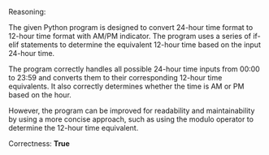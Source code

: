 Reasoning:

The given Python program is designed to convert 24-hour time format to 12-hour time format with AM/PM indicator. The program uses a series of if-elif statements to determine the equivalent 12-hour time based on the input 24-hour time.

The program correctly handles all possible 24-hour time inputs from 00:00 to 23:59 and converts them to their corresponding 12-hour time equivalents. It also correctly determines whether the time is AM or PM based on the hour.

However, the program can be improved for readability and maintainability by using a more concise approach, such as using the modulo operator to determine the 12-hour time equivalent.

Correctness: **True**